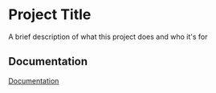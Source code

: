 
# Project Title

A brief description of what this project does and who it's for


## Documentation

[Documentation](https://linktodocumentation)

